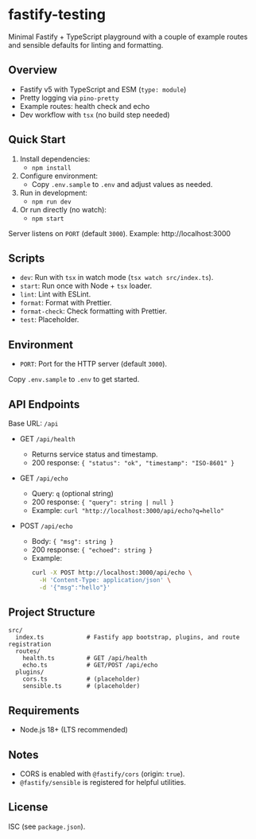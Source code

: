 # fastify-testing

Minimal Fastify + TypeScript playground with a couple of example routes and sensible defaults for linting and formatting.

## Overview
- Fastify v5 with TypeScript and ESM (`type: module`)
- Pretty logging via `pino-pretty`
- Example routes: health check and echo
- Dev workflow with `tsx` (no build step needed)

## Quick Start
1. Install dependencies:
   - `npm install`
2. Configure environment:
   - Copy `.env.sample` to `.env` and adjust values as needed.
3. Run in development:
   - `npm run dev`
4. Or run directly (no watch):
   - `npm start`

Server listens on `PORT` (default `3000`). Example: http://localhost:3000

## Scripts
- `dev`: Run with `tsx` in watch mode (`tsx watch src/index.ts`).
- `start`: Run once with Node + `tsx` loader.
- `lint`: Lint with ESLint.
- `format`: Format with Prettier.
- `format-check`: Check formatting with Prettier.
- `test`: Placeholder.

## Environment
- `PORT`: Port for the HTTP server (default `3000`).

Copy `.env.sample` to `.env` to get started.

## API Endpoints
Base URL: `/api`

- GET `/api/health`
  - Returns service status and timestamp.
  - 200 response: `{ "status": "ok", "timestamp": "ISO-8601" }`

- GET `/api/echo`
  - Query: `q` (optional string)
  - 200 response: `{ "query": string | null }`
  - Example: `curl "http://localhost:3000/api/echo?q=hello"`

- POST `/api/echo`
  - Body: `{ "msg": string }`
  - 200 response: `{ "echoed": string }`
  - Example:
    ```bash
    curl -X POST http://localhost:3000/api/echo \
      -H 'Content-Type: application/json' \
      -d '{"msg":"hello"}'
    ```

## Project Structure
```
src/
  index.ts            # Fastify app bootstrap, plugins, and route registration
  routes/
    health.ts         # GET /api/health
    echo.ts           # GET/POST /api/echo
  plugins/
    cors.ts           # (placeholder)
    sensible.ts       # (placeholder)
```

## Requirements
- Node.js 18+ (LTS recommended)

## Notes
- CORS is enabled with `@fastify/cors` (origin: `true`).
- `@fastify/sensible` is registered for helpful utilities.

## License
ISC (see `package.json`).

